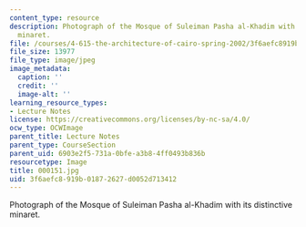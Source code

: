```yaml
---
content_type: resource
description: Photograph of the Mosque of Suleiman Pasha al-Khadim with its distinctive
  minaret.
file: /courses/4-615-the-architecture-of-cairo-spring-2002/3f6aefc8919b01872627d0052d713412_000151.jpg
file_size: 13977
file_type: image/jpeg
image_metadata:
  caption: ''
  credit: ''
  image-alt: ''
learning_resource_types:
- Lecture Notes
license: https://creativecommons.org/licenses/by-nc-sa/4.0/
ocw_type: OCWImage
parent_title: Lecture Notes
parent_type: CourseSection
parent_uid: 6903e2f5-731a-0bfe-a3b8-4ff0493b836b
resourcetype: Image
title: 000151.jpg
uid: 3f6aefc8-919b-0187-2627-d0052d713412
---
```

Photograph of the Mosque of Suleiman Pasha al-Khadim with its distinctive minaret.